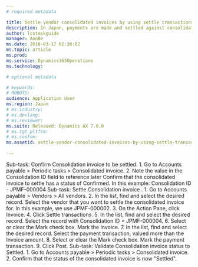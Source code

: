 ```yaml
---
# required metadata

title: Settle vendor consolidated invoices by using settle transactions
description: In Japan, payments are made and settled against consolidated invoice. This procedure walks you through settling a consolidated invoice using settle transactions. You need to make sure that a consolidated invoice is created and confirmed, and a payment is posted before running this procedure. This procedure was created using the demo data company JPMF.
author: lcstaskguide
manager: AnnBe
ms.date: 2016-03-17 02:36:02
ms.topic: article
ms.prod: 
ms.service: Dynamics365Operations
ms.technology: 

# optional metadata

# keywords: 
# ROBOTS: 
audience: Application User
ms.region: Japan
# ms.industry: 
# ms.devlang: 
# ms.reviewer: 
ms.suite: Released: Dynamics AX 7.0.0
# ms.tgt_pltfrm: 
# ms.custom: 
ms.assetid: settle-vendor-consolidated-invoices-by-using-settle-transactions

---
```


Sub-task: Confirm Consolidation invoice to be settled.
1.
Go to Accounts payable &gt; Periodic tasks &gt; Consolidated invoice.
2.
Note the value in the Consolidation ID field to reference later
Confirm that the consolidated invoice to settle has a status of Confirmed. In this example: Consolidation ID - JPMF-000004
Sub-task: Settle Consolidation invoice .
1.
Go to Accounts payable &gt; Vendors &gt; All vendors.
2.
In the list, find and select the desired record.
Select the vendor that you want to settle the consolidated invoice for. In this example, we use JPMF-000002.
3.
On the Action Pane, click Invoice.
4.
Click Settle transactions.
5.
In the list, find and select the desired record.
Select the record with Consolidation ID = JPMF-000004.
6.
Select or clear the Mark check box.
Mark the Invoice.
7.
In the list, find and select the desired record.
Select the payment transaction, valued more than the Invoice amount.
8.
Select or clear the Mark check box.
Mark the payment transaction.
9.
Click Post.
Sub-task: Validate Consolidation invoice status to Settled.
1.
Go to Accounts payable &gt; Periodic tasks &gt; Consolidated invoice.
2.
Confirm that the status of the consolidated invoice is now "Settled".

